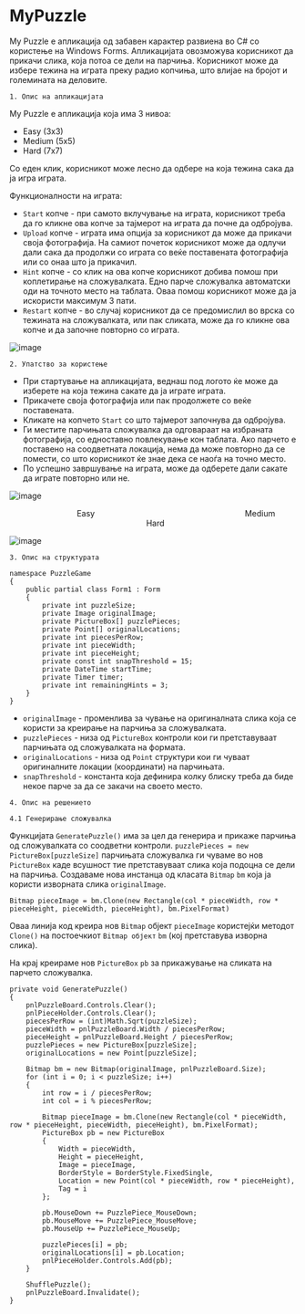 # MyPuzzle

My Puzzle е апликација од забавен карактер развиена во C# со користење на Windows Forms. Апликацијата овозможува корисникот да прикачи слика, која потоа се дели на парчиња. Корисникот може да избере тежина на играта преку радио копчиња, што влијае на бројот и големината на деловите.

`1. Опис на апликацијата`

My Puzzle е апликација која има 3 нивоа:
* Easy (3x3)
* Medium (5x5)
* Hard (7x7)

Со еден клик, корисникот може лесно да одбере на која тежина сака да ја игра играта.

Функционалности на играта:
* `Start` копче - при самото вклучување на играта, корисникот треба да го кликне ова копче за тајмерот на играта да почне да одбројува.
* `Upload` копче - играта има опција за корисникот да може да прикачи своја фотографија. На самиот почеток корисникот може да одлучи дали сака да продолжи со играта со веќе поставената фотографија или со онаа што ја прикачил.
* `Hint` копче - со клик на ова копче корисникот добива помош при коплетирање на сложувалката. Едно парче сложувалка автоматски оди на точното место на таблата. Оваа помош корисникот може да ја искористи максимум 3 пати.
* `Restart` копче - во случај корисникот да се предомислил во врска со тежината на сложувалката, или пак сликата, може да го кликне ова копче и да започне повторно со играта.

![image](https://github.com/agavevska/My-Puzzle/assets/138719425/12ecf722-bdf2-423e-b088-c7a5e63df2d8)

`2. Упатство за користење`

- При стартување на апликацијата, веднаш под логото ќе може да изберете на која тежина сакате да ја играте играта.
- Прикачeте своја фотографија или пак продолжете со веќе поставената.
- Кликате на копчето `Start` со што тајмерот започнува да одбројува.
- Ги местите парчињата сложувалка да одговараат на избраната фотографија, со едноставно повлекување кон таблата. Ако парчето е поставено на соодветната локација, нема да може повторно да се помести, со што корисникот ќе знае дека се наоѓа на точно место.
- По успешно завршување на играта, може да одберете дали сакате да играте повторно или не.

![image](https://github.com/agavevska/My-Puzzle/assets/138719425/ed9a9e91-b743-4287-8e5b-837bc240f1da)

&nbsp;&nbsp;&nbsp;&nbsp;&nbsp;&nbsp;&nbsp;&nbsp;&nbsp;&nbsp;&nbsp;&nbsp;&nbsp;&nbsp;&nbsp;&nbsp;&nbsp;&nbsp;&nbsp;&nbsp;&nbsp;&nbsp;&nbsp;&nbsp;&nbsp;&nbsp;&nbsp;&nbsp;&nbsp;&nbsp;Easy&nbsp;&nbsp;&nbsp;&nbsp;&nbsp;&nbsp;&nbsp;&nbsp;&nbsp;&nbsp;&nbsp;&nbsp;&nbsp;&nbsp;&nbsp;&nbsp;&nbsp;&nbsp;&nbsp;&nbsp;&nbsp;&nbsp;&nbsp;&nbsp;&nbsp;&nbsp;&nbsp;&nbsp;&nbsp;&nbsp;&nbsp;&nbsp;&nbsp;&nbsp;&nbsp;&nbsp;&nbsp;&nbsp;&nbsp;&nbsp;&nbsp;&nbsp;&nbsp;&nbsp;&nbsp;&nbsp;&nbsp;&nbsp;&nbsp;&nbsp;&nbsp;&nbsp;&nbsp;&nbsp;&nbsp;&nbsp;&nbsp;&nbsp;&nbsp;&nbsp;&nbsp;&nbsp;&nbsp;&nbsp;&nbsp;&nbsp;&nbsp;Medium&nbsp;&nbsp;&nbsp;&nbsp;&nbsp;&nbsp;&nbsp;&nbsp;&nbsp;&nbsp;&nbsp;&nbsp;&nbsp;&nbsp;&nbsp;&nbsp;&nbsp;&nbsp;&nbsp;&nbsp;&nbsp;&nbsp;&nbsp;&nbsp;&nbsp;&nbsp;&nbsp;&nbsp;&nbsp;&nbsp;&nbsp;&nbsp;&nbsp;&nbsp;&nbsp;&nbsp;&nbsp;&nbsp;&nbsp;&nbsp;&nbsp;&nbsp;&nbsp;&nbsp;&nbsp;&nbsp;&nbsp;&nbsp;&nbsp;&nbsp;&nbsp;&nbsp;&nbsp;&nbsp;&nbsp;&nbsp;&nbsp;&nbsp;&nbsp;&nbsp;&nbsp;&nbsp;&nbsp;&nbsp;&nbsp;&nbsp;&nbsp;&nbsp;&nbsp;&nbsp;Hard

![image](https://github.com/agavevska/My-Puzzle/assets/138719425/6cfb03c0-4537-4953-aee2-1b9ea596e07f)

`3. Опис на структурата`

```
namespace PuzzleGame
{
    public partial class Form1 : Form
    {
        private int puzzleSize;
        private Image originalImage;
        private PictureBox[] puzzlePieces;
        private Point[] originalLocations;
        private int piecesPerRow;
        private int pieceWidth;
        private int pieceHeight;
        private const int snapThreshold = 15;
        private DateTime startTime;
        private Timer timer;
        private int remainingHints = 3;
    }
}
```

* `originalImage` - променлива за чување на оригиналната слика која се користи за креирање на парчиња за сложувалката.
* `puzzlePieces` - низа од `PictureBox` контроли кои ги претставуваат парчињата од сложувалката на формата.
* `originalLocations` - низа од `Point` структури кои ги чуваат оригиналните локации (координати) на парчињата.
* `snapThreshold` - константа која дефинира колку блиску треба да биде некое парче за да се закачи на своето место.

`4. Опис на решението`

`4.1 Генерирање сложувалка`

Функцијата `GeneratePuzzle()` има за цел да генерира и прикаже парчиња од сложувалката со соодветни контроли. `puzzlePieces = new PictureBox[puzzleSize]` парчињата сложувалка ги чуваме во нов `PictureBox` каде всушност тие претставуваат слика која подоцна се дели на парчиња. Создаваме нова инстанца од класата `Bitmap` `bm` која ја користи изворната слика `originalImage`. 

`Bitmap pieceImage = bm.Clone(new Rectangle(col * pieceWidth, row * pieceHeight, pieceWidth, pieceHeight), bm.PixelFormat)` 

Oваа линија код креира нов `Bitmap` објект `pieceImage` користејќи методот `Clone()` на постоечкиот `Bitmap објект` `bm` (кој претставува изворна слика). 

На крај креираме нов `PictureBox` `pb` за прикажување на сликата на парчето сложувалка. 

```
private void GeneratePuzzle()
{
    pnlPuzzleBoard.Controls.Clear();
    pnlPieceHolder.Controls.Clear();
    piecesPerRow = (int)Math.Sqrt(puzzleSize);
    pieceWidth = pnlPuzzleBoard.Width / piecesPerRow;
    pieceHeight = pnlPuzzleBoard.Height / piecesPerRow;
    puzzlePieces = new PictureBox[puzzleSize];
    originalLocations = new Point[puzzleSize];

    Bitmap bm = new Bitmap(originalImage, pnlPuzzleBoard.Size);
    for (int i = 0; i < puzzleSize; i++)
    {
        int row = i / piecesPerRow;
        int col = i % piecesPerRow;

        Bitmap pieceImage = bm.Clone(new Rectangle(col * pieceWidth, row * pieceHeight, pieceWidth, pieceHeight), bm.PixelFormat);
        PictureBox pb = new PictureBox
        {
            Width = pieceWidth,
            Height = pieceHeight,
            Image = pieceImage,
            BorderStyle = BorderStyle.FixedSingle,
            Location = new Point(col * pieceWidth, row * pieceHeight),
            Tag = i
        };

        pb.MouseDown += PuzzlePiece_MouseDown;
        pb.MouseMove += PuzzlePiece_MouseMove;
        pb.MouseUp += PuzzlePiece_MouseUp;

        puzzlePieces[i] = pb;
        originalLocations[i] = pb.Location;
        pnlPieceHolder.Controls.Add(pb);
    }

    ShufflePuzzle();
    pnlPuzzleBoard.Invalidate();
}
```











